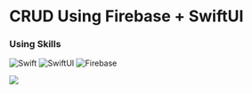 # CRUD Using Firebase + SwiftUI

### Using Skills
![Swift](https://img.shields.io/badge/Swift-%23F05138?style=flat&logo=swift&logoColor=white)
![SwiftUI](https://img.shields.io/badge/SwiftUI-%23F05138?style=flat&logo=swift&logoColor=white)
![Firebase](https://img.shields.io/badge/Firebase-%23FFCA28?style=flat&logo=firebase&logoColor=white)

<img src="https://github.com/devrun2016/Portfolio_Projects/blob/main/maples/preview.gif">
